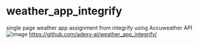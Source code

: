 # weather_app_integrify
single page weather app assignment from integrify using Accuweather API
![image](https://user-images.githubusercontent.com/69057307/155507350-6da870b5-0f2f-43de-8bc8-c3a6ef0323d1.png)
https://github.com/adexy-ai/weather_app_integrify/
